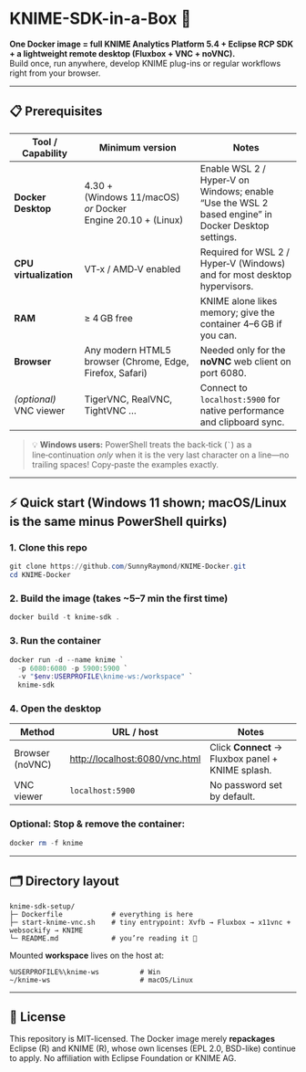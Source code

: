 # KNIME-SDK-in-a-Box 🐳

**One Docker image = full KNIME Analytics Platform 5.4 + Eclipse RCP SDK + a lightweight remote desktop (Fluxbox + VNC + noVNC).**  
Build once, run anywhere, develop KNIME plug-ins or regular workflows right from your browser.

---

## 📋 Prerequisites

| Tool / Capability | Minimum version | Notes |
|-------------------|-----------------|-------|
| **Docker Desktop** | 4.30 + (Windows 11/macOS) <br> _or_ Docker Engine 20.10 + (Linux) | Enable WSL 2 / Hyper‑V on Windows; enable “Use the WSL 2 based engine” in Docker Desktop settings. |
| **CPU virtualization** | VT‑x / AMD‑V enabled | Required for WSL 2 / Hyper‑V (Windows) and for most desktop hypervisors. |
| **RAM** | ≥ 4 GB free | KNIME alone likes memory; give the container 4–6 GB if you can. |
| **Browser** | Any modern HTML5 browser (Chrome, Edge, Firefox, Safari) | Needed only for the **noVNC** web client on port 6080. |
| *(optional)* VNC viewer | TigerVNC, RealVNC, TightVNC … | Connect to `localhost:5900` for native performance and clipboard sync. |

> 💡 **Windows users:** PowerShell treats the back‑tick (`` ` ``) as a line‑continuation _only_ when it is the very last character on a line—no trailing spaces!  Copy‑paste the examples exactly.


---
## ⚡ Quick start (Windows 11 shown; macOS/Linux is the same minus PowerShell quirks)
### 1. Clone this repo
```powershell
git clone https://github.com/SunnyRaymond/KNIME-Docker.git
cd KNIME-Docker
```
### 2. Build the image (takes ~5–7 min the first time)
```powershell
docker build -t knime-sdk .
```

### 3. Run the container
```powershell
docker run -d --name knime `
  -p 6080:6080 -p 5900:5900 `
  -v "$env:USERPROFILE\knime-ws:/workspace" `
  knime-sdk
````

### 4. Open the desktop

| Method          | URL / host                                                       | Notes                                             |
| --------------- | ---------------------------------------------------------------- | ------------------------------------------------- |
| Browser (noVNC) | [http://localhost:6080/vnc.html](http://localhost:6080/vnc.html) | Click **Connect** → Fluxbox panel + KNIME splash. |
| VNC viewer      | `localhost:5900`                                                 | No password set by default.                       |

### Optional: Stop & remove the container:

```powershell
docker rm -f knime
```

---

## 🗂 Directory layout

```
knime-sdk-setup/
├─ Dockerfile            # everything is here
├─ start-knime-vnc.sh    # tiny entrypoint: Xvfb → Fluxbox → x11vnc + websockify → KNIME
└─ README.md             # you’re reading it 🙂
```

Mounted **workspace** lives on the host at:

```
%USERPROFILE%\knime-ws          # Win
~/knime-ws                      # macOS/Linux
```

---

## 🪪 License

This repository is MIT-licensed. The Docker image merely **repackages** Eclipse
(R) and KNIME (R), whose own licenses (EPL 2.0, BSD-like) continue to apply.
No affiliation with Eclipse Foundation or KNIME AG.
```

